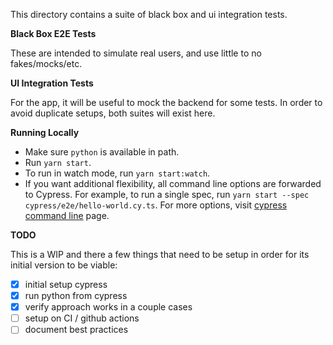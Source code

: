 This directory contains a suite of black box and ui integration tests.

**Black Box E2E Tests**

These are intended to simulate real users, and use little to no
fakes/mocks/etc.

**UI Integration Tests**

For the app, it will be useful to mock the backend for some tests. In order to
avoid duplicate setups, both suites will exist here.

**Running Locally**

-   Make sure `python` is available in path.
-   Run `yarn start`.
-   To run in watch mode, run `yarn start:watch`.
-   If you want additional flexibility, all command line options are forwarded
    to Cypress. For example, to run a single spec, run
    `yarn start --spec cypress/e2e/hello-world.cy.ts`. For more options, visit
    [cypress command line](https://docs.cypress.io/guides/guides/command-line)
    page.

**TODO**

This is a WIP and there a few things that need to be setup in order for its
initial version to be viable:

-   [x] initial setup cypress
-   [x] run python from cypress
-   [x] verify approach works in a couple cases
-   [ ] setup on CI / github actions
-   [ ] document best practices
